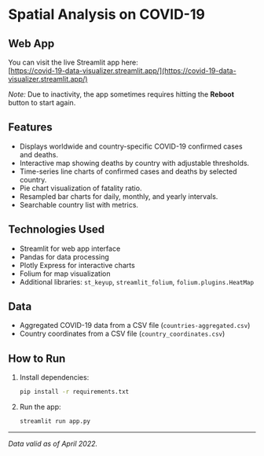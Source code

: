 # Spatial Analysis on COVID-19

## Web App

You can visit the live Streamlit app here:  
[https://covid-19-data-visualizer.streamlit.app/](https://covid-19-data-visualizer.streamlit.app/)

*Note:* Due to inactivity, the app sometimes requires hitting the **Reboot** button to start again.

## Features

- Displays worldwide and country-specific COVID-19 confirmed cases and deaths.
- Interactive map showing deaths by country with adjustable thresholds.
- Time-series line charts of confirmed cases and deaths by selected country.
- Pie chart visualization of fatality ratio.
- Resampled bar charts for daily, monthly, and yearly intervals.
- Searchable country list with metrics.

## Technologies Used

- Streamlit for web app interface
- Pandas for data processing
- Plotly Express for interactive charts
- Folium for map visualization
- Additional libraries: `st_keyup`, `streamlit_folium`, `folium.plugins.HeatMap`

## Data

- Aggregated COVID-19 data from a CSV file (`countries-aggregated.csv`)
- Country coordinates from a CSV file (`country_coordinates.csv`)

## How to Run

1. Install dependencies:
    ```bash
    pip install -r requirements.txt
    ```

2. Run the app:
    ```bash
    streamlit run app.py
    ```

---

*Data valid as of April 2022.*
